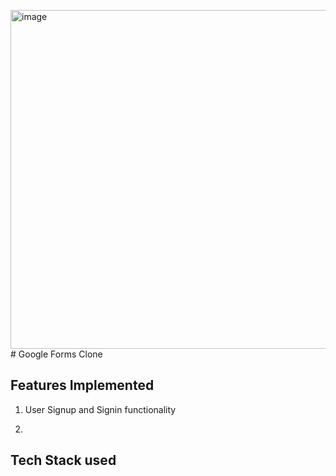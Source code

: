 <img width="542" alt="image" src="https://github.com/Dhruvil17/Google_Forms/assets/61090571/90393526-4265-4a3f-a082-25cbae605b0a"># Google Forms Clone 

## Features Implemented
1. User Signup and Signin functionality


2. 


## Tech Stack used

